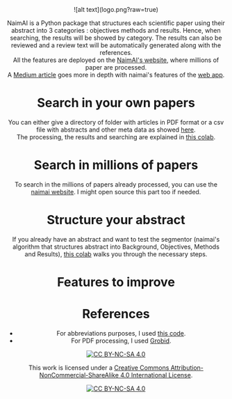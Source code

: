 <center>![alt text](logo.png?raw=true)<center>

NaimAI is a Python package that structures each scientific paper using their abstract into 3 categories : objectives methods and results. 
Hence, when searching, the results will be showed by category. The results can also be reviewed and a review text will be 
automatically generated along with the references.
<br>
All the features are deployed on the <a href="https://www.naimai.fr" target="_blank">NaimAI's website</a>, where millions of paper are processed. 
<br>
A <a href="" target="_blank">Medium article</a> goes more in depth with naimai's features of the <a href="https://www.naimai.fr" target="_blank">web app</a>. 
<h1>Search in your own papers</h1>

You can either give a directory of folder with articles in PDF format or a csv file with abstracts and other meta data as showed 
<a href="tests/papers/input_data" target="_blank">here</a>.
<br>
The processing, the results and searching are explained in 
<a href="https://colab.research.google.com/drive/1xUDOkalxR7MFO6Zug48Cx1ysmgipaJCT?usp=sharing" target="_blank">this colab</a>.

<h1> Search in millions of papers </h1>
To search in the millions of papers already processed, you can use the <a href="https://www.naimai.fr" target="_blank">naimai website</a>.
I might open source this part too if needed.

<h1>Structure your abstract</h1>
If you already have an abstract and want to test the segmentor (naimai's algorithm that structures abstract into Background, 
Objectives, Methods and Results), <a href="https://colab.research.google.com/drive/16PMGC7yxkTcFpUnlZtioBMa22tpaTid5?usp=sharing">this colab</a>
walks you through the necessary steps.

<h1> Features to improve </h2>



<h1>References</h1>
<ul>
    <li>
    For abbreviations purposes, I used <a href="https://gist.github.com/ijmarshall/b3d1de6ccf4fb8b5ee53" target="_blank">this code</a>.
    </li>
    <li>
    For PDF processing, I used <a href="https://github.com/kermitt2/grobid" target="_blank">Grobid</a>.
    </li>
</ul>


[![CC BY-NC-SA 4.0][cc-by-nc-sa-shield]][cc-by-nc-sa]

This work is licensed under a
[Creative Commons Attribution-NonCommercial-ShareAlike 4.0 International License][cc-by-nc-sa].

[![CC BY-NC-SA 4.0][cc-by-nc-sa-image]][cc-by-nc-sa]

[cc-by-nc-sa]: http://creativecommons.org/licenses/by-nc-sa/4.0/
[cc-by-nc-sa-image]: https://licensebuttons.net/l/by-nc-sa/4.0/88x31.png
[cc-by-nc-sa-shield]: https://img.shields.io/badge/License-CC%20BY--NC--SA%204.0-lightgrey.svg